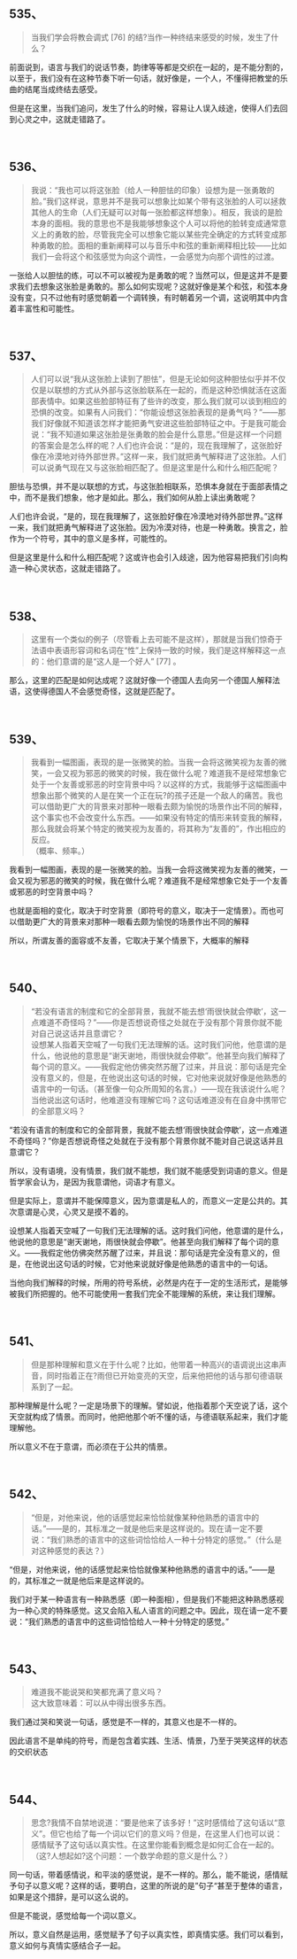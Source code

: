 <h2>535、</h2><blockquote data-pid="Pp7PK1lI">当我们学会将教会调式 [76] 的结?当作一种终结来感受的时候，发生了什么？</blockquote><p data-pid="zEXoaZcd">前面说到，语言与我们的说话节奏，韵律等等都是交织在一起的，是不能分割的，以至于，我们没有在这种节奏下听一句话，就好像是，一个人，不懂得把教堂的乐曲的结尾当成终结去感受。</p><p data-pid="KwGVx7ME">但是在这里，当我们追问，发生了什么的时候，容易让人误入歧途，使得人们去回到心灵之中，这就走错路了。</p><p><br></p><h2>536、</h2><blockquote data-pid="A_4-2OKZ">我说：“我也可以将这张脸（给人一种胆怯的印象）设想为是一张勇敢的脸。”我们这样说，意思并不是我可以想象比如某个带有这张脸的人可以拯救其他人的生命（人们无疑可以对每一张脸都这样想象）。相反，我谈的是脸本身的面相。我的意思也不是我能够想象这个人可以将他的脸转变成通常意义上的勇敢的脸，尽管我完全可以想象它能以某些完全确定的方式转变成那种勇敢的脸。面相的重新阐释可以与音乐中和弦的重新阐释相比较——比如我们一会将这个和弦感觉为向这个调性，一会感觉为向那个调性的过渡。</blockquote><p data-pid="OVPw02BF">一张给人以胆怯的练，可以不可以被视为是勇敢的呢？当然可以，但是这并不是要求我们去想象这张脸是勇敢的。那么如何实现呢？这就好像是某个和弦，和弦本身没有变，只不过他有时感觉朝着一个调转换，有时朝着另一个调，这说明其中内含着丰富性和可能性。</p><p><br></p><h2>537、</h2><blockquote data-pid="9pwg7soI">人们可以说“我从这张脸上读到了胆怯”，但是无论如何这种胆怯似乎并不仅仅是以联想的方式从外部与这张脸联系在一起的，而是这种恐惧就活在这面部表情中。如果这些脸部特征有了些许的改变，那么我们就可以谈到相应的恐惧的改变。如果有人问我们：“你能设想这张脸表现的是勇气吗？”——那我们好像就不知道该怎样才能把勇气安进这些脸部特征之中。于是我可能会说：“我不知道如果这张脸是张勇敢的脸会是什么意思。”但是这样一个问题的答案会是怎么样的呢？人们也许会说：“是的，现在我理解了，这张脸好像在冷漠地对待外部世界。”这样一来，我们就把勇气解释进了这张脸。人们可以说勇气现在又与这张脸相匹配了。但是这里是什么和什么相匹配呢？</blockquote><p data-pid="J2vG0tUl">胆怯与恐惧，并不是以联想的方式，与这张脸相联系，恐惧本身就在于面部表情之中，而不是我们想象，他才是如此。那么，我们如何从脸上读出勇敢呢？</p><p data-pid="zvD7T9av">人们也许会说，“是的，现在我理解了，这张脸好像在冷漠地对待外部世界。”这样一来，我们就把勇气解释进了这张脸。因为冷漠对待，也是一种勇敢。换言之，脸作为一个符号，其中的意义是多样，可能性的。</p><p data-pid="kr5HVpAi">但是这里是什么和什么相匹配呢？这或许也会引入歧途，因为他容易把我们引向构造一种心灵状态，这就走错路了。</p><p><br></p><h2>538、</h2><blockquote data-pid="jTsTRRRH">这里有一个类似的例子（尽管看上去可能不是这样），那就是当我们惊奇于法语中表语形容词和名词在“性”上保持一致的时候，我们是这样解释这一点的：他们意谓的是“这人是一个好人” [77] 。</blockquote><p data-pid="CSpsh5Kk">那么，这里的匹配是如何达成呢？这就好像一个德国人去向另一个德国人解释法语，这使得德国人不会感觉奇怪，这就是匹配了。</p><p><br></p><h2>539、</h2><blockquote data-pid="9LftgnhG">我看到一幅图画，表现的是一张微笑的脸。当我一会将这微笑视为友善的微笑，一会又视为邪恶的微笑的时候，我在做什么呢？难道我不是经常想象它处于一个友善或邪恶的时空背景中吗？以这样的方式，我能够于这幅图画中想象出那个微笑的人是在笑一个正在玩?的孩子还是一个敌人的痛苦。我也可以借助更广大的背景来对那种一眼看去颇为愉悦的场景作出不同的解释，这个事实也不会改变什么东西。——如果没有特定的情形来转变我的解释，那么我就会将某个特定的微笑视为友善的，将其称为“友善的”，作出相应的反应。<br>（概率、频率。）</blockquote><p data-pid="mqmth6aD">我看到一幅图画，表现的是一张微笑的脸。当我一会将这微笑视为友善的微笑，一会又视为邪恶的微笑的时候，我在做什么呢？难道我不是经常想象它处于一个友善或邪恶的时空背景中吗？</p><p data-pid="j09O3Wii">也就是面相的变化，取决于时空背景（即符号的意义，取决于一定情景）。而也可以借助更广大的背景来对那种一眼看去颇为愉悦的场景作出不同的解释</p><p data-pid="_jGcEZM-">所以，所谓友善的面容或不友善，它取决于某个情景下，大概率的解释</p><p><br></p><h2>540、</h2><blockquote data-pid="v6M_i8mA">“若没有语言的制度和它的全部背景，我就不能去想‘雨很快就会停歇’，这一点难道不奇怪吗？”——你是否想说奇怪之处就在于没有那个背景你就不能对自己说这话并且意谓它？<br>设想某人指着天空喊了一句我们无法理解的话。这时我们问他，他意谓的是什么，他说他的意思是“谢天谢地，雨很快就会停歇”。他甚至向我们解释了每个词的意义。——我假定他仿佛突然苏醒了过来，并且说：那句话是完全没有意义的，但是，在他说出这句话的时候，它对他来说就好像是他熟悉的语言中的一句话。（甚至像一句众所周知的名言。）——现在我该说什么呢？当他说出这句话时，他难道没有理解它吗？这句话难道没有在自身中携带它的全部意义吗？</blockquote><p data-pid="u0HbKc5y">“若没有语言的制度和它的全部背景，我就不能去想‘雨很快就会停歇’，这一点难道不奇怪吗？”你是否想说奇怪之处就在于没有那个背景你就不能对自己说这话并且意谓它？</p><p data-pid="x1rww6B8">所以，没有语境，没有情景，我们就不能想，我们就不能感受到词语的意义。但是哲学家会认为，是因为我意谓他，词语才有意义。</p><p data-pid="lHKOWf5n">但是实际上，意谓并不能保障意义，因为意谓是私人的，而意义一定是公共的。其次意谓是心灵，心灵又是摸不着的。</p><p data-pid="d_bufZWy">设想某人指着天空喊了一句我们无法理解的话。这时我们问他，他意谓的是什么，他说他的意思是“谢天谢地，雨很快就会停歇”。他甚至向我们解释了每个词的意义。——我假定他仿佛突然苏醒了过来，并且说：那句话是完全没有意义的，但是，在他说出这句话的时候，它对他来说就好像是他熟悉的语言中的一句话。</p><p data-pid="oghCVDtW">当他向我们解释的时候，所用的符号系统，必然是内在于一定的生活形式，是能够被我们所把握的。他不可能使用一套我们完全不能理解的系统，来让我们理解。</p><p><br></p><h2>541、</h2><blockquote data-pid="Tq6-_65k">但是那种理解和意义在于什么呢？比如，他带着一种高兴的语调说出这串声音，同时指着正在?雨但已开始变亮的天空，后来他把他的话与那句德语联系到了一起。</blockquote><p data-pid="jEw78uoQ">那种理解是什么呢？一定是场景下的理解。譬如说，他指着那个天空说了话，这个天空就构成了情景。而同时，他把他那个听不懂的话，与德语联系起来，我们才能理解他。</p><p data-pid="FgJk_PPP">所以意义不在于意谓，而必须在于公共的情景。</p><p><br></p><h2>542、</h2><blockquote data-pid="7ShSzs1j">“但是，对他来说，他的话感觉起来恰恰就像某种他熟悉的语言中的话。”——是的，其标准之一就是他后来是这样说的。现在请一定不要说：“我们熟悉的语言中的这些词恰恰给人一种十分特定的感觉。”（什么是对这种感觉的表达？）</blockquote><p data-pid="VCCTVE3w">“但是，对他来说，他的话感觉起来恰恰就像某种他熟悉的语言中的话。”——是的，其标准之一就是他后来是这样说的。</p><p data-pid="zdKuy94v">我们对于某一种语言有一种熟悉感（即一种面相），但是我们不能把这种熟悉感视为一种心灵的特殊感觉。这又会陷入私人语言的问题之中。因此，现在请一定不要说：“我们熟悉的语言中的这些词恰恰给人一种十分特定的感觉。”</p><p><br></p><h2>543、</h2><blockquote data-pid="frNV_0Yr">难道我不能说哭和笑都充满了意义吗？<br>这大致意味着：可以从中得出很多东西。</blockquote><p data-pid="wdn3dVkq">我们通过哭和笑说一句话，感觉是不一样的，其意义也是不一样的。</p><p data-pid="vqmGz8CM">因此语言不是单纯的符号，而是包含着实践、生活、情景，乃至于哭笑这样的状态的交织状态</p><p><br></p><h2>544、</h2><blockquote data-pid="SOxizwuV">思念?我情不自禁地说道：“要是他来了该多好！”这时感情给了这句话以“意义”。但它也给了每一个词以它们的意义吗？但是，在这里人们也可以说：感情赋予了这句话以真实性。在这里你能看到概念是如何汇合在一起的。（这?人想起如?这个问题：一个数学命题的意义是什么？）</blockquote><p data-pid="b2QNesdv">同一句话，带着感情说，和平淡的感觉说，是不一样的。那么，能不能说，感情赋予句子以意义呢？这样的话，要明白，这里的所说的是”句子“甚至于整体的语言，如果是这个措辞，是可以这么说的。</p><p data-pid="IvAQoMqZ">但是不能说，感觉给每一个词以意义。</p><p data-pid="4gwKg8W4">所以，意义自然是运用，感觉赋予了句子以真实性，即真情实感。我们可以看到，意义如何与真情实感结合子一起。</p><p></p><p></p><p></p><p></p><p></p>